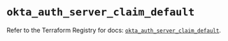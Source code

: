 # `okta_auth_server_claim_default`

Refer to the Terraform Registry for docs: [`okta_auth_server_claim_default`](https://registry.terraform.io/providers/okta/okta/4.10.0/docs/resources/auth_server_claim_default).
